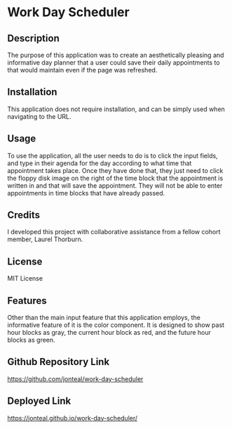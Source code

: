 
# Work Day Scheduler

## Description
The purpose of this application was to create an aesthetically pleasing and informative day planner that a user could save their daily appointments to that would maintain even if the page was refreshed. 


## Installation
This application does not require installation, and can be simply used when navigating to the URL.

## Usage
To use the application, all the user needs to do is to click the input fields, and type in their agenda for the day according to what time that appointment takes place. Once they have done that, they just
need to click the floppy disk image on the right of the time block that the appointment is written in 
and that will save the appointment. They will not be able to enter appointments in time blocks that have already passed. 

## Credits
I developed this project with collaborative assistance from a fellow cohort member, Laurel Thorburn.


## License
MIT License

## Features
Other than the main input feature that this application employs, the informative feature of it is
the color component. It is designed to show past hour blocks as gray, the current hour block as red, 
and the future hour blocks as green.


## Github Repository Link
https://github.com/jonteal/work-day-scheduler

## Deployed Link
https://jonteal.github.io/work-day-scheduler/

